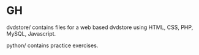 # GH
dvdstore/ contains files for a web based dvdstore using HTML, CSS, PHP, MySQL, Javascript.

python/ contains practice exercises.
